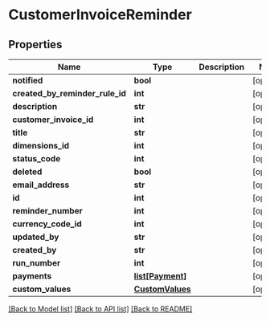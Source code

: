 # CustomerInvoiceReminder

## Properties
Name | Type | Description | Notes
------------ | ------------- | ------------- | -------------
**notified** | **bool** |  | [optional] 
**created_by_reminder_rule_id** | **int** |  | [optional] 
**description** | **str** |  | [optional] 
**customer_invoice_id** | **int** |  | [optional] 
**title** | **str** |  | [optional] 
**dimensions_id** | **int** |  | [optional] 
**status_code** | **int** |  | [optional] 
**deleted** | **bool** |  | [optional] 
**email_address** | **str** |  | [optional] 
**id** | **int** |  | [optional] 
**reminder_number** | **int** |  | [optional] 
**currency_code_id** | **int** |  | [optional] 
**updated_by** | **str** |  | [optional] 
**created_by** | **str** |  | [optional] 
**run_number** | **int** |  | [optional] 
**payments** | [**list[Payment]**](Payment.md) |  | [optional] 
**custom_values** | [**CustomValues**](CustomValues.md) |  | [optional] 

[[Back to Model list]](../README.md#documentation-for-models) [[Back to API list]](../README.md#documentation-for-api-endpoints) [[Back to README]](../README.md)

